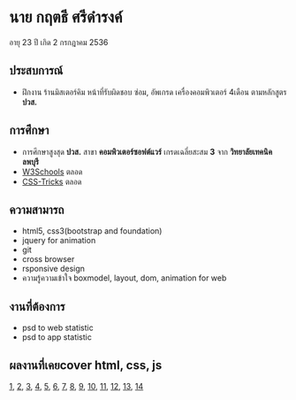 # นาย กฤตธี ศรีดำรงค์
อายุ 23 ปี เกิด 2 กรกฎาคม 2536
## ประสบการณ์
- ฝึกงาน ร้านมิสเตอร์คิม หน้าที่รับผิดชอบ ซ่อม, อัพเกรด เครื่องคอมพิวเตอร์ 4เดือน ตามหลักสูตร **ปวส.**
## การศึกษา
- การศึกษาสูงสุด **ปวส.** สาขา **คอมพิวเตอร์ซอฟต์แวร์** เกรดเฉลี่ยสะสม **3** จาก **วิทยาลัยเทคนิคลพบุรี**
- [W3Schools](https://www.w3schools.com/) ตลอด
- [CSS-Tricks](https://css-tricks.com/) ตลอด
##  ความสามารถ 
- html5, css3(bootstrap and foundation)
- jquery for animation
- git
- cross browser
- rsponsive design 
- ความรู้ความเข้าใจ boxmodel, layout, dom, animation for web
## งานที่ต้องการ 
- psd to web statistic
- psd to app statistic
## ผลงานที่เคยcover html, css, js
[1](https://cdn.rawgit.com/kriteeT/portfolio/ae1c6f1c/work/About-me/index.html), 
 [2](https://cdn.rawgit.com/kriteeT/portfolio/ae1c6f1c/work/Gourmet/index.html),
 [3](https://cdn.rawgit.com/kriteeT/portfolio/ae1c6f1c/work/social/index.html),
 [4](https://cdn.rawgit.com/kriteeT/portfolio/ae1c6f1c/work/mailbox/index.html),
 [5](https://cdn.rawgit.com/kriteeT/portfolio/ae1c6f1c/work/Wedding/index.html),
 [6](https://cdn.rawgit.com/kriteeT/portfolio/ae1c6f1c/work/PHOTOLIO/index.html),
 [7](https://cdn.rawgit.com/kriteeT/portfolio/ae1c6f1c/work/admin/index.html),
 [8](https://cdn.rawgit.com/kriteeT/portfolio/ae1c6f1c/work/blog/index.html),
 [9](https://cdn.rawgit.com/kriteeT/portfolio/ae1c6f1c/work/doe/index.html),
 [10](https://cdn.rawgit.com/kriteeT/portfolio/ae1c6f1c/work/hotel/index.html),
 [11](https://cdn.rawgit.com/kriteeT/portfolio/ae1c6f1c/work/practice/index.html),
 [12](https://cdn.rawgit.com/kriteeT/portfolio/ae1c6f1c/work/lmpreaz/index.html),
 [13](https://cdn.rawgit.com/kriteeT/portfolio/ae1c6f1c/work/shop/index.html),
 [14](https://cdn.rawgit.com/kriteeT/portfolio/ae1c6f1c/work/PHOTOLIO/index.html)

